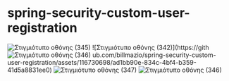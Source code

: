 # spring-security-custom-user-registration
![Στιγμιότυπο οθόνης (345)](https://github.com/billmazio/spring-security-custom-user-registration/assets/116730698/a3647b6b-eb6a-466d-b6d3-aaf3e059028f)
![Στιγμιότυπο οθόνης (342)](https://gith![Στιγμιότυπο οθόνης (346)](https://github.com/billmazio/spring-security-custom-user-registration/assets/116730698/b2f2b21e-73cf-4b32-a281-0aca4867a657)
ub.com/billmazio/spring-security-custom-user-registration/assets/116730698/ad1bb90e-834c-4bf4-b359-41d5a8831ee0)
![Στιγμιότυπο οθόνης (347)](https://github.com/billmazio/spring-security-custom-user-registration/assets/116730698/fed11776-5889-490a-8dff-21d3cacb2098)
![Στιγμιότυπο οθόνης (346)](https://github.com/billmazio/spring-security-custom-user-registration/assets/116730698/952ef58f-0ac7-4414-833d-ecbfbdaa8acb)
